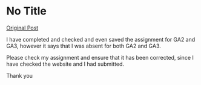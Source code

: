 # No Title

[Original Post](https://discourse.onlinedegree.iitm.ac.in/t/166816/34)

<p>I have completed and checked and even saved the assignment for GA2 and GA3, however it says that I was absent for both GA2 and GA3.</p>
<p>Please check my assignment and ensure that it has been corrected, since I have checked the website and I had submitted.</p>
<p>Thank you</p>